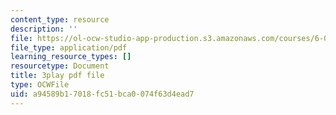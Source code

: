 ```yaml
---
content_type: resource
description: ''
file: https://ol-ocw-studio-app-production.s3.amazonaws.com/courses/6-01sc-introduction-to-electrical-engineering-and-computer-science-i-spring-2011/a94589b17018fc51bca0074f63d4ead7_yWQYXEjxAnk.pdf
file_type: application/pdf
learning_resource_types: []
resourcetype: Document
title: 3play pdf file
type: OCWFile
uid: a94589b1-7018-fc51-bca0-074f63d4ead7
---
```


